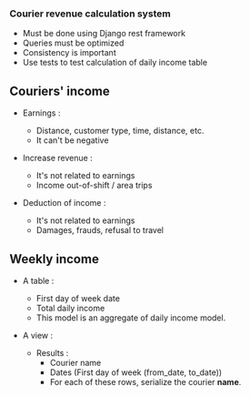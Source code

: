 ### Courier revenue calculation system

- Must be done using Django rest framework
- Queries must be optimized
- Consistency is important
- Use tests to test calculation of daily income table


## Couriers' income
    
- Earnings :
    - Distance, customer type, time, distance, etc.
    - It can't be negative

- Increase revenue :
    - It's not related to earnings
    - Income out-of-shift / area trips

-  Deduction of income :
    - It's not related to earnings
    - Damages, frauds, refusal to travel


## Weekly income

- A table :
    - First day of week date
    - Total daily income 
    - This model is an aggregate of daily income model.

- A view :
    - Results : 
        - Courier name
        - Dates (First day of week (from_date, to_date))
        - For each of these rows, serialize the courier **name**.
